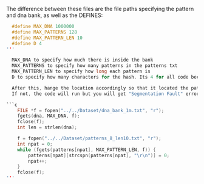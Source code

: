 The difference between these files are the file paths specifying the pattern and dna bank, as well as the DEFINES:  

```c
  #define MAX_DNA 1000000  
  #define MAX_PATTERNS 128  
  #define MAX_PATTERN_LEN 10  
  #define D 4
'''

  MAX_DNA to specify how much there is inside the bank  
  MAX_PATTERNS to specify how many patterns in the patterns txt  
  MAX_PATTERN_LEN to specify how long each pattern is  
  D to specify how many characters for the hash. Its 4 for all code because of A, C, G, T, which are mentioned in '__device__ int char_to_int'  

  After this, hange the location accordingly so that it located the pattern and dna bank txt files.  
  If not, the code will run but you will get "Segmentation Fault" error and nothing will happen  

```c
    FILE *f = fopen("../../Dataset/dna_bank_1m.txt", "r");
    fgets(dna, MAX_DNA, f);
    fclose(f);
    int len = strlen(dna);

    f = fopen("../../Dataset/patterns_8_len10.txt", "r");
    int npat = 0;
    while (fgets(patterns[npat], MAX_PATTERN_LEN, f)) {
        patterns[npat][strcspn(patterns[npat], "\r\n")] = 0;
        npat++;
    }
    fclose(f);  
'''
